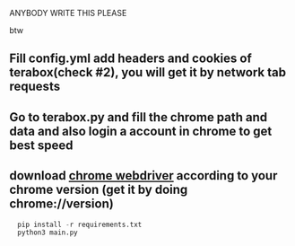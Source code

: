 ANYBODY WRITE THIS PLEASE 


btw

## Fill config.yml add headers and cookies of terabox(check #2), you will get it by network tab requests 
## Go to terabox.py and fill the chrome path and data and also login a account in chrome to get best speed 
## download [chrome webdriver](https://chromedriver.chromium.org/downloads) according to your chrome version (get it by doing chrome://version)


```python
  pip install -r requirements.txt
  python3 main.py
```


